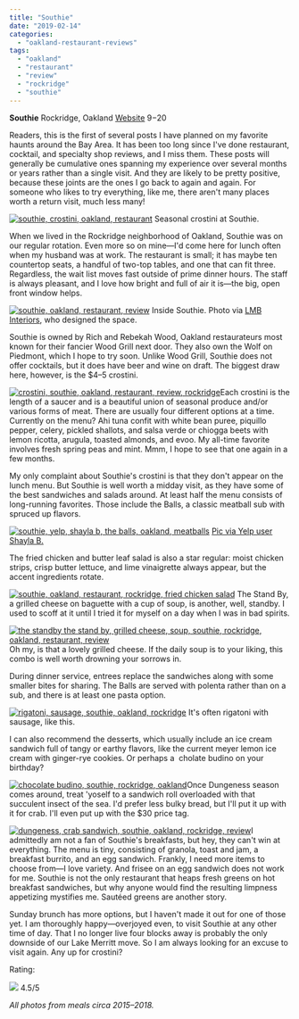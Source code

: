 ```yaml
---
title: "Southie"
date: "2019-02-14"
categories:
  - "oakland-restaurant-reviews"
tags:
  - "oakland"
  - "restaurant"
  - "review"
  - "rockridge"
  - "southie"
---
```


**Southie** Rockridge, Oakland [Website](http://southieoakland.com/?page_id=5) $9-$20

Readers, this is the first of several posts I have planned on my favorite haunts around the Bay Area. It has been too long since I've done restaurant, cocktail, and specialty shop reviews, and I miss them. These posts will generally be cumulative ones spanning my experience over several months or years rather than a single visit. And they are likely to be pretty positive, because these joints are the ones I go back to again and again. For someone who likes to try everything, like me, there aren't many places worth a return visit, much less many!




<div class="caption">

[![southie, crostini, oakland, restaurant](https://thegourmez-wpmedia.s3.amazonaws.com/2019/02/Southie-2-500x313.jpg)](https://thegourmez-wpmedia.s3.amazonaws.com/2019/02/Southie-2.jpg) Seasonal crostini at Southie.</div>


When we lived in the Rockridge neighborhood of Oakland, Southie was on our regular rotation. Even more so on mine—I'd come here for lunch often when my husband was at work. The restaurant is small; it has maybe ten countertop seats, a handful of two-top tables, and one that can fit three. Regardless, the wait list moves fast outside of prime dinner hours. The staff is always pleasant, and I love how bright and full of air it is—the big, open front window helps.




<div class="caption">

[![southie, oakland, restaurant, review](https://thegourmez-wpmedia.s3.amazonaws.com/2019/02/hargis_110409_012_LowRes-500x402.jpg)](https://thegourmez-wpmedia.s3.amazonaws.com/2019/02/hargis_110409_012_LowRes.jpg) Inside Southie. Photo via [LMB Interiors](https://www.lmbinteriors.com/restaurant-design/southie-is-open-for-biz/), who designed the space.</div>


Southie is owned by Rich and Rebekah Wood, Oakland restaurateurs most known for their fancier Wood Grill next door. They also own the Wolf on Piedmont, which I hope to try soon. Unlike Wood Grill, Southie does not offer cocktails, but it does have beer and wine on draft. The biggest draw here, however, is the $4–5 crostini.

[![crostini, southie, oakland, restaurant, review, rockridge](https://thegourmez-wpmedia.s3.amazonaws.com/2019/02/Southie-500x454.jpg)](https://thegourmez-wpmedia.s3.amazonaws.com/2019/02/Southie.jpg)Each crostini is the length of a saucer and is a beautiful union of seasonal produce and/or various forms of meat. There are usually four different options at a time. Currently on the menu? Ahi tuna confit with white bean puree, piquillo pepper, celery, pickled shallots, and salsa verde or chiogga beets with lemon ricotta, arugula, toasted almonds, and evoo. My all-time favorite involves fresh spring peas and mint. Mmm, I hope to see that one again in a few months.

My only complaint about Southie's crostini is that they don't appear on the lunch menu. But Southie is well worth a midday visit, as they have some of the best sandwiches and salads around. At least half the menu consists of long-running favorites. Those include the Balls, a classic meatball sub with spruced up flavors.




<div class="caption">

[![southie, yelp, shayla b, the balls, oakland, meatballs](https://thegourmez-wpmedia.s3.amazonaws.com/2019/02/the-balls-southie-500x375.jpg)](https://thegourmez-wpmedia.s3.amazonaws.com/2019/02/the-balls-southie.jpg) [Pic via Yelp user Shayla B.](https://www.yelp.com/user_details?userid=LNzUe8fwKeS5HRaxtb55gw)</div>


The fried chicken and butter leaf salad is also a star regular: moist chicken strips, crisp butter lettuce, and lime vinaigrette always appear, but the accent ingredients rotate.

[![southie, oakland, restaurant, rockridge, fried chicken salad](https://thegourmez-wpmedia.s3.amazonaws.com/2019/02/Southie_4-375x500.jpg)](https://thegourmez-wpmedia.s3.amazonaws.com/2019/02/Southie_4.jpg) The Stand By, a grilled cheese on baguette with a cup of soup, is another, well, standby. I used to scoff at it until I tried it for myself on a day when I was in bad spirits.

[![the standby the stand by, grilled cheese, soup, southie, rockridge, oakland, restaurant, review](https://thegourmez-wpmedia.s3.amazonaws.com/2019/02/Southie_2-500x291.jpg)](https://thegourmez-wpmedia.s3.amazonaws.com/2019/02/Southie_2.jpg)Oh my, is that a lovely grilled cheese. If the daily soup is to your liking, this combo is well worth drowning your sorrows in.

During dinner service, entrees replace the sandwiches along with some smaller bites for sharing. The Balls are served with polenta rather than on a sub, and there is at least one pasta option.




<div class="caption">

[![rigatoni, sausage, southie, oakland, rockridge](https://thegourmez-wpmedia.s3.amazonaws.com/2019/02/Southie-21-500x282.jpg)](https://thegourmez-wpmedia.s3.amazonaws.com/2019/02/Southie-21.jpg) It's often rigatoni with sausage, like this.</div>


I can also recommend the desserts, which usually include an ice cream sandwich full of tangy or earthy flavors, like the current meyer lemon ice cream with ginger-rye cookies. Or perhaps a  cholate budino on your birthday?

[![chocolate budino, southie, rockridge, oakland](https://thegourmez-wpmedia.s3.amazonaws.com/2019/02/Southie_3-500x500.jpg)](https://thegourmez-wpmedia.s3.amazonaws.com/2019/02/Southie_3.jpg)Once Dungeness season comes around, treat 'yoself to a sandwich roll overloaded with that succulent insect of the sea. I'd prefer less bulky bread, but I'll put it up with it for crab. I'll even put up with the $30 price tag.

[![dungeness, crab sandwich, southie, oakland, rockridge, review](https://thegourmez-wpmedia.s3.amazonaws.com/2019/02/Southie-3-500x500.jpg)](https://thegourmez-wpmedia.s3.amazonaws.com/2019/02/Southie-3.jpg)I admittedly am not a fan of Southie's breakfasts, but hey, they can't win at everything. The menu is tiny, consisting of granola, toast and jam, a breakfast burrito, and an egg sandwich. Frankly, I need more items to choose from—I love variety. And frisee on an egg sandwich does not work for me. Southie is not the only restaurant that heaps fresh greens on hot breakfast sandwiches, but why anyone would find the resulting limpness appetizing mystifies me. Sautéed greens are another story.

Sunday brunch has more options, but I haven't made it out for one of those yet. I am thoroughly happy—overjoyed even, to visit Southie at any other time of day. That I no longer live four blocks away is probably the only downside of our Lake Merritt move. So I am always looking for an excuse to visit again. Any up for crostini?

Rating:




<div class="caption">

[![](https://thegourmez-wpmedia.s3.amazonaws.com/2009/02/rating_truffle1.gif)](https://thegourmez-wpmedia.s3.amazonaws.com/2009/02/rating_truffle1.gif) 4.5/5</div>


_All photos from meals circa 2015–2018._
